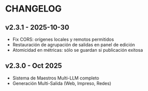 <!-- Copia local: la fuente canónica está en ./docs/ -->
# CHANGELOG

## v2.3.1 - 2025-10-30
- Fix CORS: orígenes locales y remotos permitidos
- Restauración de agrupación de salidas en panel de edición
- Atomicidad en métricas: sólo se guardan si publicación exitosa

## v2.3.0 - Oct 2025
- Sistema de Maestros Multi-LLM completo
- Generación Multi-Salida (Web, Impreso, Redes)
